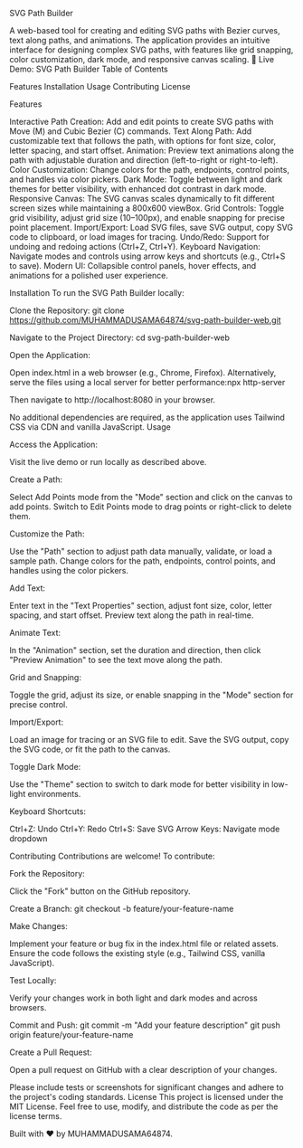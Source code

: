 SVG Path Builder

A web-based tool for creating and editing SVG paths with Bezier curves, text along paths, and animations. The application provides an intuitive interface for designing complex SVG paths, with features like grid snapping, color customization, dark mode, and responsive canvas scaling.
🔗 Live Demo: SVG Path Builder
Table of Contents

Features
Installation
Usage
Contributing
License

Features

Interactive Path Creation: Add and edit points to create SVG paths with Move (M) and Cubic Bezier (C) commands.
Text Along Path: Add customizable text that follows the path, with options for font size, color, letter spacing, and start offset.
Animation: Preview text animations along the path with adjustable duration and direction (left-to-right or right-to-left).
Color Customization: Change colors for the path, endpoints, control points, and handles via color pickers.
Dark Mode: Toggle between light and dark themes for better visibility, with enhanced dot contrast in dark mode.
Responsive Canvas: The SVG canvas scales dynamically to fit different screen sizes while maintaining a 800x600 viewBox.
Grid Controls: Toggle grid visibility, adjust grid size (10–100px), and enable snapping for precise point placement.
Import/Export: Load SVG files, save SVG output, copy SVG code to clipboard, or load images for tracing.
Undo/Redo: Support for undoing and redoing actions (Ctrl+Z, Ctrl+Y).
Keyboard Navigation: Navigate modes and controls using arrow keys and shortcuts (e.g., Ctrl+S to save).
Modern UI: Collapsible control panels, hover effects, and animations for a polished user experience.

Installation
To run the SVG Path Builder locally:

Clone the Repository:
git clone https://github.com/MUHAMMADUSAMA64874/svg-path-builder-web.git


Navigate to the Project Directory:
cd svg-path-builder-web


Open the Application:

Open index.html in a web browser (e.g., Chrome, Firefox).
Alternatively, serve the files using a local server for better performance:npx http-server

Then navigate to http://localhost:8080 in your browser.



No additional dependencies are required, as the application uses Tailwind CSS via CDN and vanilla JavaScript.
Usage

Access the Application:

Visit the live demo or run locally as described above.


Create a Path:

Select Add Points mode from the "Mode" section and click on the canvas to add points.
Switch to Edit Points mode to drag points or right-click to delete them.


Customize the Path:

Use the "Path" section to adjust path data manually, validate, or load a sample path.
Change colors for the path, endpoints, control points, and handles using the color pickers.


Add Text:

Enter text in the "Text Properties" section, adjust font size, color, letter spacing, and start offset.
Preview text along the path in real-time.


Animate Text:

In the "Animation" section, set the duration and direction, then click "Preview Animation" to see the text move along the path.


Grid and Snapping:

Toggle the grid, adjust its size, or enable snapping in the "Mode" section for precise control.


Import/Export:

Load an image for tracing or an SVG file to edit.
Save the SVG output, copy the SVG code, or fit the path to the canvas.


Toggle Dark Mode:

Use the "Theme" section to switch to dark mode for better visibility in low-light environments.


Keyboard Shortcuts:

Ctrl+Z: Undo
Ctrl+Y: Redo
Ctrl+S: Save SVG
Arrow Keys: Navigate mode dropdown



Contributing
Contributions are welcome! To contribute:

Fork the Repository:

Click the "Fork" button on the GitHub repository.


Create a Branch:
git checkout -b feature/your-feature-name


Make Changes:

Implement your feature or bug fix in the index.html file or related assets.
Ensure the code follows the existing style (e.g., Tailwind CSS, vanilla JavaScript).


Test Locally:

Verify your changes work in both light and dark modes and across browsers.


Commit and Push:
git commit -m "Add your feature description"
git push origin feature/your-feature-name


Create a Pull Request:

Open a pull request on GitHub with a clear description of your changes.



Please include tests or screenshots for significant changes and adhere to the project's coding standards.
License
This project is licensed under the MIT License. Feel free to use, modify, and distribute the code as per the license terms.

Built with ❤️ by MUHAMMADUSAMA64874.
